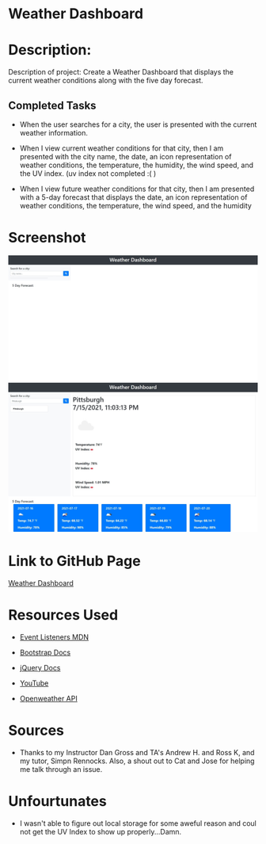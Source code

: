 # Weather Dashboard

# Description:

Description of project: Create a Weather Dashboard that displays the current weather conditions along with the five day forecast.

## Completed Tasks

* When the user searches for a city, the user is presented with the current weather information.

* When I view current weather conditions for that city, then  I am presented with the city name, the date, an icon representation of weather conditions, the temperature, the humidity, the wind speed, and the UV index. (uv index not completed :(  )

* When I view future weather conditions for that city,
then I am presented with a 5-day forecast that displays the date, an icon representation of weather conditions, the temperature, the wind speed, and the humidity

# Screenshot

![Weather Dashboard](assets/Weather1.jpeg)
![Weather Dashboard2](assets/Weather2.jpeg)

# Link to GitHub Page

[Weather Dashboard](https://matthewvandevort.github.io/Weather-Dashboard/)

# Resources Used

* [Event Listeners MDN](https://developer.mozilla.org/en-US/docs/web/api/eventlistener)

* [Bootstrap Docs](https://getbootstrap.com/docs/4.1/getting-started/introduction/)

* [jQuery Docs](https://api.jquery.com/)

* [YouTube](https://www.youtube.com/)

* [Openweather API](https://openweathermap.org/api)

# Sources

* Thanks to my Instructor Dan Gross and TA's Andrew H. and Ross K, and my tutor, Simpn Rennocks.  Also, a shout out to Cat and Jose for helping me talk through an issue.

# Unfourtunates

* I wasn't able to figure out local storage for some aweful reason and coul not get the UV Index to show up properly...Damn.